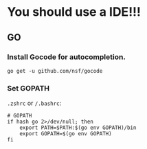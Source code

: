 # You should use a IDE!!!


## GO

### Install Gocode for autocompletion.

    go get -u github.com/nsf/gocode

### Set GOPATH

`.zshrc` or `/.bashrc`:

    # GOPATH
    if hash go 2>/dev/null; then
        export PATH=$PATH:$(go env GOPATH)/bin
        export GOPATH=$(go env GOPATH)
    fi



